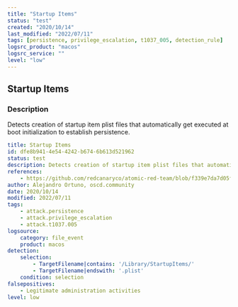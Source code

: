 ```yaml
---
title: "Startup Items"
status: "test"
created: "2020/10/14"
last_modified: "2022/07/11"
tags: [persistence, privilege_escalation, t1037_005, detection_rule]
logsrc_product: "macos"
logsrc_service: ""
level: "low"
---
```


## Startup Items

### Description

Detects creation of startup item plist files that automatically get executed at boot initialization to establish persistence.

```yml
title: Startup Items
id: dfe8b941-4e54-4242-b674-6b613d521962
status: test
description: Detects creation of startup item plist files that automatically get executed at boot initialization to establish persistence.
references:
    - https://github.com/redcanaryco/atomic-red-team/blob/f339e7da7d05f6057fdfcdd3742bfcf365fee2a9/atomics/T1037.005/T1037.005.md
author: Alejandro Ortuno, oscd.community
date: 2020/10/14
modified: 2022/07/11
tags:
    - attack.persistence
    - attack.privilege_escalation
    - attack.t1037.005
logsource:
    category: file_event
    product: macos
detection:
    selection:
        - TargetFilename|contains: '/Library/StartupItems/'
        - TargetFilename|endswith: '.plist'
    condition: selection
falsepositives:
    - Legitimate administration activities
level: low

```
